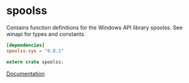 # spoolss #
Contains function definitions for the Windows API library spoolss. See winapi for types and constants.

```toml
[dependencies]
spoolss-sys = "0.0.1"
```

```rust
extern crate spoolss;
```

[Documentation](https://retep998.github.io/doc/spoolss/)
